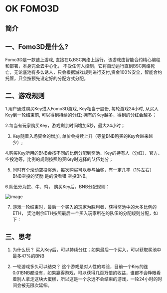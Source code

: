 # OK FOMO3D

## 简介

## 一、Fomo3D是什么?
Fomo3D是一款链上游戏, 直接在以BSC网络上运行。该游戏由智能合约精心编程和部署，本身完全去中心化， 不受任何人控制，它将自动运行直到BSC网络死亡，无论底池有多么诱人，只会根据游戏规则进行支付,资金100%安全，智能合约托管，只会按预先设定好的分配方式分配。

## 二、游戏规则
1.用户通过购买Key进入Fomo3D游戏, Key相当于股份, 每轮游戏24小时, 从买入Key到一轮结束前, 可以得到持续的分红; 拥有的Key越多，得到的分红会越多；

2.每当有玩家购买Key，游戏剩余时间增加5秒，最大24小时；

3. Key随着入场资金的增加, 单价会持续上升（等量BNB购买的Key会越来越少）;

4.购买Key所用的BNB会按不同的比例分配到奖池、Key的持有人（分红）、官方、空投池等，比例的规则按照购买Key时选择的队伍划分；

5. 同时有个滚动空投奖池，每次购买可以参与抽奖，有一定几率（1%左右）BNB空投的奖励 是的没看错  空投BNB。

6.队伍分为蛇、牛、鸡， 购买Key后，BNB分配规则：  

![image](https://user-images.githubusercontent.com/103346653/163725773-e8dd752a-ea32-4986-9a31-188a46c01811.png)


7. 游戏一轮结束时，最后一个买入的玩家为胜利者，获得奖池中的大多比例的ETH， 奖池剩余ETH按照最后一个买入玩家所在的队伍的分配规则分配，如下：       

 

## 三、思考
1. 为什么玩？
买入Key后，可以持续分红；如果最后一个买入，可以获取奖池中最多47%的BNB

2. 一轮游戏多久可以结束？
这个游戏是对人性的考验，目前一个Key的连0.01BNB都没有，如果赢得游戏，可以获得几百万倍的收益，谁都不会睁眼看着别人拿走这块大蛋糕，所以这是一个永远不会结束的游戏，一轮24小时的时间会被无限次延伸。


